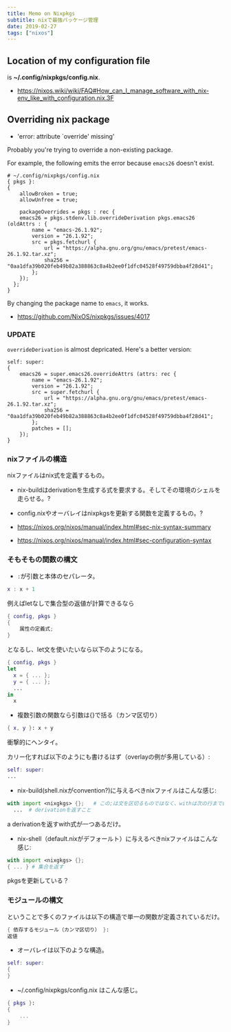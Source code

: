 ```yaml
---
title: Memo on Nixpkgs
subtitle: nixで最強パッケージ管理
date: 2019-02-27
tags: ["nixos"]
---
```


## Location of my configuration file

is **~/.config/nixpkgs/config.nix**.

- https://nixos.wiki/wiki/FAQ#How_can_I_manage_software_with_nix-env_like_with_configuration.nix.3F


## Overriding nix package

- 'error: attribute `override' missing'

Probably you're trying to override a non-existing package.

For example, the following emits the error because `emacs26` doesn't exist.

```
# ~/.config/nixpkgs/config.nix
{ pkgs }:
{
    allowBroken = true;
    allowUnfree = true;

    packageOverrides = pkgs : rec {
   	emacs26 = pkgs.stdenv.lib.overrideDerivation pkgs.emacs26 (oldAttrs : {
	    name = "emacs-26.1.92";
	    version = "26.1.92";
	    src = pkgs.fetchurl {
	        url = "https://alpha.gnu.org/gnu/emacs/pretest/emacs-26.1.92.tar.xz";
		    sha256 = "0aa1dfa39b020feb49b82a388863c8a4b2ee0f1dfc04528f49759dbba4f28d41";
		};
	});
  };
}
```

By changing the package name to `emacs`, it works.

- https://github.com/NixOS/nixpkgs/issues/4017

### UPDATE

`overrideDerivation` is almost depricated. Here's a better version:

```
self: super:
{
    emacs26 = super.emacs26.overrideAttrs (attrs: rec {
        name = "emacs-26.1.92";
        version = "26.1.92";
        src = super.fetchurl {
            url = "https://alpha.gnu.org/gnu/emacs/pretest/emacs-26.1.92.tar.xz";
            sha256 = "0aa1dfa39b020feb49b82a388863c8a4b2ee0f1dfc04528f49759dbba4f28d41";
        };
        patches = [];
    });
}
```

### nixファイルの構造

nixファイルはnix式を定義するもの。

- nix-buildはderivationを生成する式を要求する。そしてその環境のシェルを走らせる。?
- config.nixやオーバレイはnixpkgsを更新する関数を定義するもの。?

- https://nixos.org/nixos/manual/index.html#sec-nix-syntax-summary
- https://nixos.org/nixos/manual/index.html#sec-configuration-syntax

### そもそもの関数の構文

- `:`が引数と本体のセパレータ。

```nix
x : x + 1
```

例えばletなしで集合型の返値が計算できるなら

```nix
{ config, pkgs }
{
	属性の定義式;
}
```

となるし、let文を使いたいなら以下のようになる。

```nix
{ config, pkgs }
let
  x = { ... };
  y = { ... };
  ...
in
  x
```

- 複数引数の関数なら引数は{}で括る（カンマ区切り）

```nix
{ x, y }: x + y
```

衝撃的にヘンタイ。

カリー化すれば以下のようにも書けるはず（overlayの例が多用している）:

```nix
self: super:
...
```

- nix-build(shell.nixがconvention?)に与えるべきnixファイルはこんな感じ:

```nix
with import <nixgkgs> {};   # この;は文を区切るものではなく、withは次の行まで続いている
  ...  # derivationを返すこと
```

a derivationを返すwith式が一つあるだけ。

- nix-shell（default.nixがデフォールト）に与えるべきnixファイルはこんな感じ:

```nix
with import <nixgkgs> {};
{ ... } # 集合を返す
```

pkgsを更新している？

### モジュールの構文

ということで多くのファイルは以下の構造で単一の関数が定義されているだけ。

```nix
{ 依存するモジュール（カンマ区切り） }:
返値
```

- オーバレイは以下のような構造。

```nix
self: super:
{
}
```

- ~/.config/nixpkgs/config.nix はこんな感じ。

```nix
{ pkgs }:
{
	...
}
```
